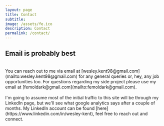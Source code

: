 ```yaml
---
layout: page
title: Contact
subtitle:
image: /assets/fe.ico
description: Contact
permalink: /contact/
---
```


## Email is probably best
<br>
You can reach out to me via email at [wesley.kent98@gmail.com](mailto:wesley.kent98@gmail.com) for any general queries or, hey, any job opportunities too. For questions regarding my side project please use my email at [femoldark@gmail.com](mailto:femoldark@gmail.com). 
<br><br>
I'm going to assume most of the initial traffic to this site will be through my LinkedIn page, but we'll see what google analytics says after a couple of months. My LinkedIn account can be found [here](https://www.linkedin.com/in/wesley-kent), feel free to reach out and connect.
<br><br>
